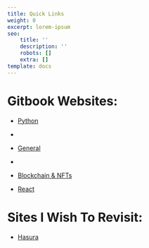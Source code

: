 ```yaml
---
title: Quick Links
weight: 0
excerpt: lorem-ipsum
seo:
    title: ''
    description: ''
    robots: []
    extra: []
template: docs
---
```


# Gitbook Websites:

- [Python](https://bryan-guner.gitbook.io/datastructures-in-pytho/)
- 
- [General](https://bryan-guner.gitbook.io/web-dev-hub-docs/)
- 
- [Blockchain & NFTs](https://bryan-guner.gitbook.io/solidarity-blockchain-nfts/)

- [React](https://bryan-guner.gitbook.io/mynotes/)

# Sites I Wish To Revisit:

- [Hasura](https://hasura.io/learn/)
